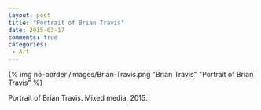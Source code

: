 ```yaml
---
layout: post
title: "Portrait of Brian Travis"
date: 2015-03-17
comments: true
categories: 
 - Art
---
```

{% img no-border /images/Brian-Travis.png "Brian Travis" "Portrait of Brian Travis" %}

Portrait of Brian Travis. Mixed media, 2015.
